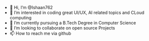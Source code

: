 - 👋 Hi, I’m @Ishaan762
- 👀 I’m interested in coding great UI/UX, AI related topics and CLoud computing
- 🌱 I’m currently pursuing a B.Tech Degree in Computer Science 
- 💞️ I’m looking to collaborate on open source Projects
- 📫 How to reach me via github


